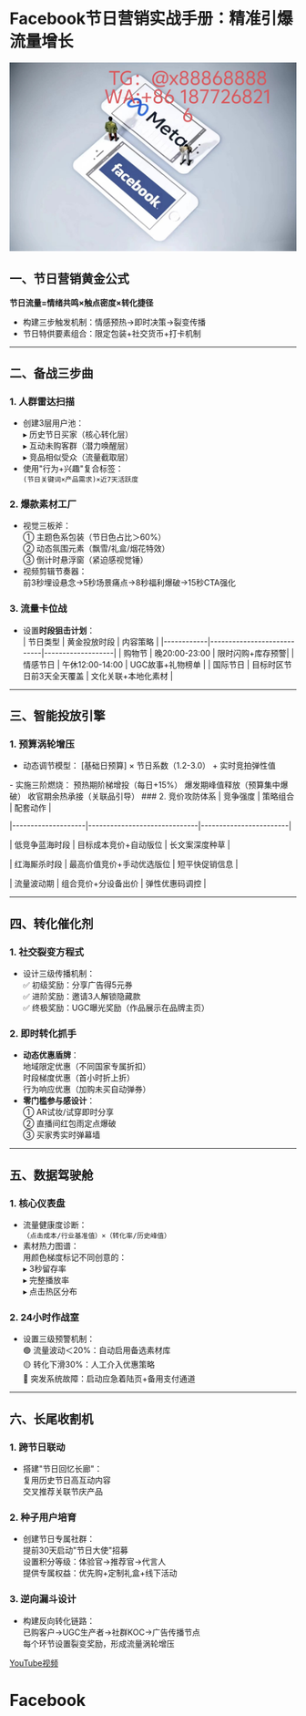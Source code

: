 # Facebook节日营销实战手册：精准引爆流量增长
![替代文字](93a3c1560684534eb17a3aac0182183.jpg)
## 一、节日营销黄金公式
**节日流量=情绪共鸣×触点密度×转化捷径**
- 构建三步触发机制：情感预热→即时决策→裂变传播  
- 节日特供要素组合：限定包装+社交货币+打卡机制
---
## 二、备战三步曲
### 1. 人群雷达扫描
- 创建3层用户池：  
  ▸ 历史节日买家（核心转化层）  
  ▸ 互动未购客群（潜力唤醒层）  
  ▸ 竞品相似受众（流量截取层）  
- 使用"行为+兴趣"复合标签：  
  `(节日关键词×产品需求)×近7天活跃度`
### 2. 爆款素材工厂
- 视觉三板斧：  
  ① 主题色系包装（节日色占比＞60%）  
  ② 动态氛围元素（飘雪/礼盒/烟花特效）  
  ③ 倒计时悬浮窗（紧迫感视觉锤）  
- 视频剪辑节奏器：  
  前3秒埋设悬念→5秒场景痛点→8秒福利爆破→15秒CTA强化
### 3. 流量卡位战
- 设置**时段狙击计划**：  
  | 节日类型   | 黄金投放时段               | 内容策略          |
  |------------|----------------------------|-------------------|
  | 购物节     | 晚20:00-23:00              | 限时闪购+库存预警|
  | 情感节日   | 午休12:00-14:00            | UGC故事+礼物榜单 |
  | 国际节日   | 目标时区节日前3天全天覆盖  | 文化关联+本地化素材 |
---
## 三、智能投放引擎
### 1. 预算涡轮增压
- 动态调节模型：
[基础日预算] × 节日系数（1.2-3.0） + 实时竞拍弹性值

<TEXT>
- 实施三阶燃烧：  
预热期阶梯增投（每日+15%）  
爆发期峰值释放（预算集中爆破）  
收官期余热承接（关联品引导）
### 2. 竞价攻防体系
| 竞争强度          | 策略组合                     | 配套动作               |
  
|--------------------|------------------------------|------------------------|

| 低竞争蓝海时段    | 目标成本竞价+自动版位        | 长文案深度种草         |

| 红海厮杀时段      | 最高价值竞价+手动优选版位    | 短平快促销信息         |

| 流量波动期        | 组合竞价+分设备出价          | 弹性优惠码调控         |

---
  
## 四、转化催化剂
  
### 1. 社交裂变方程式
- 设计三级传播机制：  
✅ 初级奖励：分享广告得5元券  
✅ 进阶奖励：邀请3人解锁隐藏款  
✅ 终极奖励：UGC曝光奖励（作品展示在品牌主页）
### 2. 即时转化抓手
- **动态优惠盾牌**：  
地域限定优惠（不同国家专属折扣）  
时段梯度优惠（首小时折上折）  
行为响应优惠（加购未买自动弹券）  
- **零门槛参与感设计**：  
① AR试妆/试穿即时分享  
② 直播间红包雨定点爆破  
③ 买家秀实时弹幕墙
---
## 五、数据驾驶舱
### 1. 核心仪表盘
- 流量健康度诊断：  
`（点击成本/行业基准值）×（转化率/历史峰值）`  
- 素材热力图谱：  
用颜色梯度标记不同创意的：  
▸ 3秒留存率  
▸ 完整播放率  
▸ 点击热区分布  
### 2. 24小时作战室
- 设置三级预警机制：  
🟢 流量波动＜20%：自动启用备选素材库  
🟡 转化下滑30%：人工介入优惠策略  
🔴 突发系统故障：启动应急着陆页+备用支付通道  
---
## 六、长尾收割机
### 1. 跨节日联动
- 搭建"节日回忆长廊"：  
复用历史节日高互动内容  
交叉推荐关联节庆产品  
### 2. 种子用户培育
- 创建节日专属社群：  
提前30天启动"节日大使"招募  
设置积分等级：体验官→推荐官→代言人  
提供专属权益：优先购+定制礼盒+线下活动  
### 3. 逆向漏斗设计
- 构建反向转化链路：  
已购客户→UGC生产者→社群KOC→广告传播节点  
每个环节设置裂变奖励，形成流量涡轮增压

[YouTube视频](https://youtube.com/shorts/UXZgXoyGUbg?feature=share)

# Facebook
